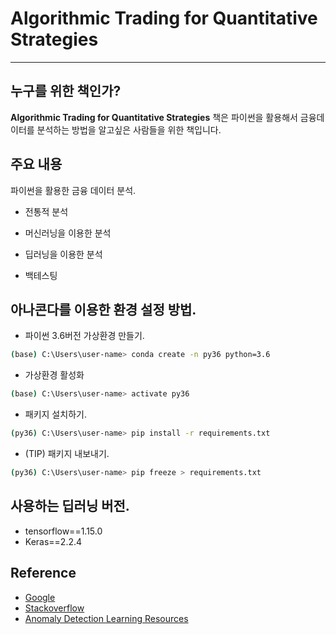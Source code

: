 # Algorithmic Trading for Quantitative Strategies



-----------------

## 누구를 위한 책인가?

**Algorithmic Trading for Quantitative Strategies** 책은 파이썬을 활용해서 금융데이터를 분석하는 방법을 알고싶은 사람들을 위한 책입니다.





## 주요 내용
파이썬을 활용한 금융 데이터 분석.

 - 전통적 분석

 - 머신러닝을 이용한 분석

 - 딥러닝을 이용한 분석

 - 백테스팅


 ## 아나콘다를 이용한 환경 설정 방법.


* 파이썬 3.6버전 가상환경 만들기.
```sh
(base) C:\Users\user-name> conda create -n py36 python=3.6
```
* 가상환경 활성화
```sh
(base) C:\Users\user-name> activate py36
```

* 패키지 설치하기.
```sh
(py36) C:\Users\user-name> pip install -r requirements.txt
```

* (TIP) 패키지 내보내기.

```sh
(py36) C:\Users\user-name> pip freeze > requirements.txt
```

## 사용하는 딥러닝 버전.

 - tensorflow==1.15.0
 - Keras==2.2.4


## Reference

 - [Google](wwww.google.com)
 - [Stackoverflow](www.stackoverflow.com)
 - [Anomaly Detection Learning Resources](https://github.com/marcotav/anomaly-detection-resources#31-multivariate-data)
 

